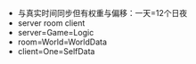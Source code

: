 - 与真实时间同步但有权重与偏移：一天=12个日夜
- server room client
- server=Game=Logic
- room=World=WorldData
- client=One=SelfData